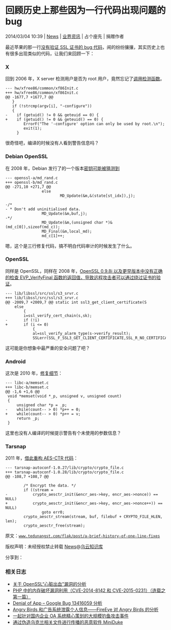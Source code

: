 # 回顾历史上那些因为一行代码出现问题的 bug

2014/03/04 10:39 | [News](http://drops.wooyun.org/author/news "由 News 发布") | [业界资讯](http://drops.wooyun.org/category/news "查看 业界资讯 中的全部文章") | 占个座先 | 捐赠作者

最近苹果的那一行[没有验证 SSL 证书的 bug 代码](https://www.imperialviolet.org/2014/02/22/applebug.html)，闹的纷纷攘攘，其实历史上也有很多出现类似的代码，让我们来回顾一下：

### X

回到 2006 年，X server 检测用户是否为 root 用户，竟然忘记了[调用检测函数](http://www.x.org/releases/X11R7.0/patches/xorg-server-1.0.1-geteuid.diff)。

```
--- hw/xfree86/common/xf86Init.c
+++ hw/xfree86/common/xf86Init.c
@@ -1677,7 +1677,7 @@
   }
   if (!strcmp(argv[i], "-configure"))
   {
-    if (getuid() != 0 && geteuid == 0) {
+    if (getuid() != 0 && geteuid() == 0) {
        ErrorF("The '-configure' option can only be used by root.\n");
        exit(1);
     }

```

很奇怪吧，编译的时候没有人看到警告信息吗？

### Debian OpenSSL

在 2008 年，Debian 发行了的一个版本[密钥可能被猜测到](http://www.debian.org/security/2008/dsa-1571)

```
--- openssl-a/md_rand.c
+++ openssl-b/md_rand.c
@@ -271,10 +271,7 @@
                else
                        MD_Update(&m,&(state[st_idx]),j);

-/*             
- * Don't add uninitialised data.
                MD_Update(&m,buf,j);
-*/
                MD_Update(&m,(unsigned char *)&(md_c[0]),sizeof(md_c));
                MD_Final(&m,local_md);
                md_c[1]++;

```

嗯，这个是三行修复代码，搞不明白代码审计的时候发生了什么。

### OpenSSL

同样是 OpenSSL，同样在 2008 年，[OpenSSL 0.9.8i 以及更早版本中没有正确的检查 EVP_VerifyFinal 函数的返回值，导致远程攻击者可以通过绕过证书的验证](http://cve.mitre.org/cgi-bin/cvename.cgi?name=CVE-2008-5077)。

```
--- lib/libssl/src/ssl/s3_srvr.c
+++ lib/libssl/src/ssl/s3_srvr.c
@@ -2009,7 +2009,7 @@ static int ssl3_get_client_certificate(S
    else
        {
        i=ssl_verify_cert_chain(s,sk);
-       if (!i)
+       if (i <= 0)
            {
            al=ssl_verify_alarm_type(s->verify_result);
            SSLerr(SSL_F_SSL3_GET_CLIENT_CERTIFICATE,SSL_R_NO_CERTIFICATE_RETURNED);

```

这可能是你想象中最严重的安全问题了吧？

### Android

这次是 2010 年，[修复细节](https://code.google.com/p/android-source-browsing/source/detail?spec=svn.platform--bootable--bootloader--legacy.734756ca3968b54e32acab867a05b10fc5e13d07&r=734756ca3968b54e32acab867a05b10fc5e13d07&repo=platform--bootable--bootloader--legacy)：

```
--- libc-a/memset.c
+++ libc-b/memset.c
@@ -1,6 +1,6 @@
 void *memset(void *_p, unsigned v, unsigned count)
 {
     unsigned char *p = _p;
-    while(count-- > 0) *p++ = 0;
+    while(count-- > 0) *p++ = v;
     return _p;
 }

```

这里也没有人编译的时候提示警告有个未使用的参数信息？

### Tarsnap

2011 年，[借此重构 AES-CTR 代码](http://www.daemonology.net/blog/2011-01-18-tarsnap-critical-security-bug.html)：

```
--- tarsnap-autoconf-1.0.27/lib/crypto/crypto_file.c
+++ tarsnap-autoconf-1.0.28/lib/crypto/crypto_file.c
@@ -108,7 +108,7 @@

        /* Encrypt the data. */
        if ((stream =
-           crypto_aesctr_init(&encr_aes->key, encr_aes->nonce)) == NULL)
+           crypto_aesctr_init(&encr_aes->key, encr_aes->nonce++)) == NULL)
                goto err0;
        crypto_aesctr_stream(stream, buf, filebuf + CRYPTO_FILE_HLEN, len);
        crypto_aesctr_free(stream);

```

原文：[`www.tedunangst.com/flak/post/a-brief-history-of-one-line-fixes`](http://www.tedunangst.com/flak/post/a-brief-history-of-one-line-fixes)

版权声明：未经授权禁止转载 [News](http://drops.wooyun.org/author/news "由 News 发布")@[乌云知识库](http://drops.wooyun.org)

分享到：

### 相关日志

*   [关于 OpenSSL“心脏出血”漏洞的分析](http://drops.wooyun.org/papers/1381)
*   [PHP 中的内存破坏漏洞利用（CVE-2014-8142 和 CVE-2015-0231）（连载之第一篇）](http://drops.wooyun.org/papers/4864)
*   [Denial of App – Google Bug 13416059 分析](http://drops.wooyun.org/tips/2976)
*   [Angry Birds 和广告系统泄露个人信息——FireEye 对 Angry Birds 的分析](http://drops.wooyun.org/news/1408)
*   [一起针对国内企业 OA 系统精心策划的大规模钓鱼攻击事件](http://drops.wooyun.org/tips/2562)
*   [通过伪造乌克兰相关文件进行传播的恶意软件 MiniDuke](http://drops.wooyun.org/news/1373)